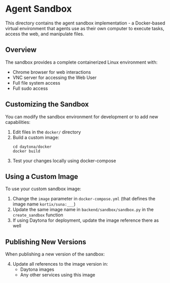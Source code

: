 # Agent Sandbox

This directory contains the agent sandbox implementation - a Docker-based virtual environment that agents use as their own computer to execute tasks, access the web, and manipulate files.

## Overview

The sandbox provides a complete containerized Linux environment with:
- Chrome browser for web interactions
- VNC server for accessing the Web User
- Full file system access
- Full sudo access

## Customizing the Sandbox

You can modify the sandbox environment for development or to add new capabilities:

1. Edit files in the `docker/` directory
2. Build a custom image:
   ```
   cd daytona/docker
   docker build 
   ```
3. Test your changes locally using docker-compose

## Using a Custom Image

To use your custom sandbox image:

1. Change the `image` parameter in `docker-compose.yml` (that defines the image name `kortix/suna:___`)
2. Update the same image name in `backend/sandbox/sandbox.py` in the `create_sandbox` function
3. If using Daytona for deployment, update the image reference there as well

## Publishing New Versions

When publishing a new version of the sandbox:

4. Update all references to the image version in:
   - Daytona images
   - Any other services using this image
